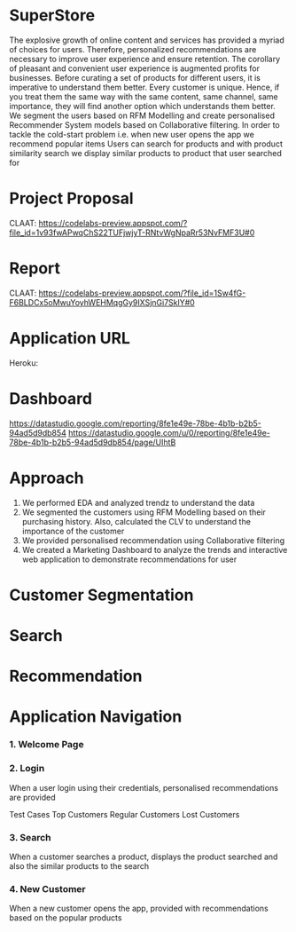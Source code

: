 # SuperStore
The explosive growth of online content and services has provided a myriad of choices for users. Therefore, personalized recommendations are necessary to improve user experience and ensure retention. 
The corollary of pleasant and convenient user experience is augmented profits for businesses. Before curating a set of products for different users, it is imperative to understand them better. Every customer is unique. Hence, if you treat them the same way with the same content, same channel, same importance, they will find another option which understands them better.
We segment the users based on RFM Modelling and create personalised Recommender System models based on Collaborative filtering. 
In order to tackle the cold-start problem i.e. when new user opens the app we recommend popular items
Users can search for products and with product similarity search we display similar products to product that user searched for

# Project Proposal
CLAAT: https://codelabs-preview.appspot.com/?file_id=1v93fwAPwqChS22TUFjwjyT-RNtvWgNpaRr53NvFMF3U#0

# Report
CLAAT: https://codelabs-preview.appspot.com/?file_id=1Sw4fG-F6BLDCx5oMwuYoyhWEHMqgGy9IXSjnGi7SklY#0

# Application URL
Heroku:

# Dashboard
https://datastudio.google.com/reporting/8fe1e49e-78be-4b1b-b2b5-94ad5d9db854
https://datastudio.google.com/u/0/reporting/8fe1e49e-78be-4b1b-b2b5-94ad5d9db854/page/UIhtB

# Approach
1. We performed EDA and analyzed trendz to understand the data 
2. We segmented the customers using RFM Modelling based on their purchasing history. Also, calculated the CLV to understand the importance of the customer
3. We provided personalised recommendation using Collaborative filtering 
4. We created a Marketing Dashboard to analyze the trends and interactive web application to demonstrate recommendations for user

# Customer Segmentation

# Search 

# Recommendation

# Application Navigation
### 1. Welcome Page

### 2. Login 
When a user login using their credentials, personalised recommendations are provided 

Test Cases
Top Customers 
Regular Customers
Lost Customers

### 3. Search
When a customer searches a product, displays the product searched and also the similar products to the search

### 4. New Customer
When a new customer opens the app, provided with recommendations based on the popular products



